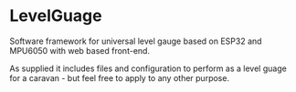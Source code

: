 # LevelGuage
Software framework for universal level gauge based on ESP32 and MPU6050 with web based front-end.

As supplied it includes files and configuration to perform as a level guage for a caravan - but feel free to apply to any other purpose.

